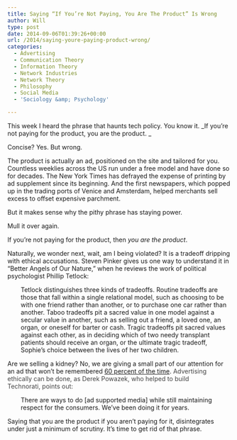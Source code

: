 ```yaml
---
title: Saying “If You’re Not Paying, You Are The Product” Is Wrong
author: Will
type: post
date: 2014-09-06T01:39:26+00:00
url: /2014/saying-youre-paying-product-wrong/
categories:
  - Advertising
  - Communication Theory
  - Information Theory
  - Network Industries
  - Network Theory
  - Philosophy
  - Social Media
  - 'Sociology &amp; Psychology'

---
```

This week I heard the phrase that haunts tech policy. You know it. _If you&#8217;re not paying for the product, you are the product. _

Concise? Yes. But wrong.

The product is actually an ad, positioned on the site and tailored for you. Countless weeklies across the US run under a free model and have done so for decades. The New York Times has defrayed the expense of printing by ad supplement since its beginning. And the first newspapers, which popped up in the trading ports of Venice and Amsterdam, helped merchants sell excess to offset expensive parchment.

But it makes sense why the pithy phrase has staying power.

Mull it over again.

If you&#8217;re not paying for the product, then _you are the product_.

Naturally, we wonder next, wait, am I being violated? It is a tradeoff dripping with ethical accusations. Steven Pinker gives us one way to understand it in &#8220;Better Angels of Our Nature,&#8221; when he reviews the work of political psychologist Phillip Tetlock:

<p style="padding-left: 30px;">
  Tetlock distinguishes three kinds of tradeoffs. Routine tradeoffs are those that fall within a single relational model, such as choosing to be with one friend rather than another, or to purchase one car rather than another. Taboo tradeoffs pit a sacred value in one model against a secular value in another, such as selling out a friend, a loved one, an organ, or oneself for barter or cash. Tragic tradeoffs pit sacred values against each other, as in deciding which of two needy transplant patients should receive an organ, or the ultimate tragic tradeoff, Sophie’s choice between the lives of her two children.
</p>

Are we selling a kidney? No, we are giving a small part of our attention for an ad that won&#8217;t be remembered [60 percent of the time][1]. <span style="color: #444444;">Advertising ethically can be done, as Derek Powazek, who helped to build Technorati, points out:</span>

<p style="padding-left: 30px;">
  There are ways to do [ad supported media] while still maintaining respect for the consumers. We’ve been doing it for years.
</p>

Saying that you are the product if you aren&#8217;t paying for it, disintegrates under just a minimum of scrutiny. It&#8217;s time to get rid of that phrase.

 [1]:  http://www.mediapost.com/publications/article/196071/banner-blindness-60-cant-remember-the-last-disp.html